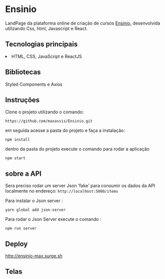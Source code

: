 # Ensinio

LandPage da plataforma online de criação de cursos [Ensinio](https://ensinio.com/pt-br/), desenvolvida utilizando Css,  html, Javascript e React. 


## Tecnologias principais

<li>HTML, CSS, JavaScript e ReactJS</li>

## Bibliotecas

Styled Components e Axios

## Instruções

Clone o projeto utilizando o comando:

`https://github.com/maxassis/Ensinio.git`

em seguida acesse a pasta do projeto e faça a instalação:

`npm install`

dentro da pasta do projeto execute o comando para rodar a aplicação

`npm start`

## sobre a API

Sera preciso rodar um server Json 'fake' para consumir os dados da API localmente no endereço: `http://localhost:5000/items`

Para instalar o Json server : 

`yarn global add json-server`

Para rodar o Json Server execute o comando :

`npm run server`

## Deploy

http://ensinio-max.surge.sh

## Telas

[](https://images2.imgbox.com/0c/c6/skOfMGmM_o.png)

[](https://images2.imgbox.com/ad/2a/VnIBT3yN_o.png)

[](https://images2.imgbox.com/34/f2/sWJykSbn_o.png)

[](https://images2.imgbox.com/00/fd/shbuCTKU_o.png)
